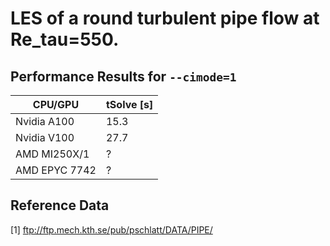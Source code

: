 # LES of a round turbulent pipe flow at Re_tau=550.

## Performance Results for `--cimode=1`

| CPU/GPU                | tSolve [s]  | 
| ---------------------- | ------------|
| Nvidia A100            | 15.3        |
| Nvidia V100            | 27.7        |
| AMD MI250X/1           | ?           |
| AMD EPYC 7742          | ?           |


## Reference Data 
[1] ftp://ftp.mech.kth.se/pub/pschlatt/DATA/PIPE/ 

